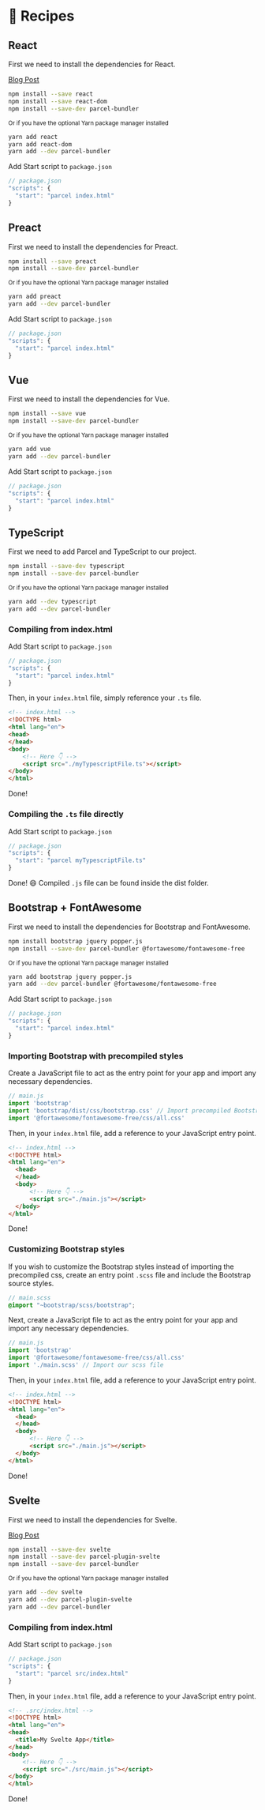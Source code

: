 # 🍰 Recipes

## React

First we need to install the dependencies for React.

[Blog Post](http://blog.jakoblind.no/react-parcel/)

```bash
npm install --save react
npm install --save react-dom
npm install --save-dev parcel-bundler
```

<sub>Or if you have the optional Yarn package manager installed</sub>

```bash
yarn add react
yarn add react-dom
yarn add --dev parcel-bundler
```

Add Start script to `package.json`

```javascript
// package.json
"scripts": {
  "start": "parcel index.html"
}
```

## Preact

First we need to install the dependencies for Preact.

```bash
npm install --save preact
npm install --save-dev parcel-bundler
```

<sub>Or if you have the optional Yarn package manager installed</sub>

```bash
yarn add preact
yarn add --dev parcel-bundler
```

Add Start script to `package.json`

```javascript
// package.json
"scripts": {
  "start": "parcel index.html"
}
```

## Vue

First we need to install the dependencies for Vue.

```bash
npm install --save vue
npm install --save-dev parcel-bundler
```

<sub>Or if you have the optional Yarn package manager installed</sub>

```bash
yarn add vue
yarn add --dev parcel-bundler
```

Add Start script to `package.json`

```javascript
// package.json
"scripts": {
  "start": "parcel index.html"
}
```

## TypeScript

First we need to add Parcel and TypeScript to our project.

```bash
npm install --save-dev typescript
npm install --save-dev parcel-bundler
```

<sub>Or if you have the optional Yarn package manager installed</sub>

```bash
yarn add --dev typescript
yarn add --dev parcel-bundler
```

### Compiling from index.html

Add Start script to `package.json`

```javascript
// package.json
"scripts": {
  "start": "parcel index.html"
}
```

Then, in your `index.html` file, simply reference your `.ts` file.

```html
<!-- index.html -->
<!DOCTYPE html>
<html lang="en">
<head>
</head>
<body>
    <!-- Here 👇 -->
    <script src="./myTypescriptFile.ts"></script>
</body>
</html>
```

Done!

### Compiling the `.ts` file directly

Add Start script to `package.json`

```javascript
// package.json
"scripts": {
  "start": "parcel myTypescriptFile.ts"
}
```

Done! 😄 Compiled `.js` file can be found inside the dist folder.

## Bootstrap + FontAwesome

First we need to install the dependencies for Bootstrap and FontAwesome.

```bash
npm install bootstrap jquery popper.js
npm install --save-dev parcel-bundler @fortawesome/fontawesome-free
```

<sub>Or if you have the optional Yarn package manager installed</sub>

```bash
yarn add bootstrap jquery popper.js
yarn add --dev parcel-bundler @fortawesome/fontawesome-free
```

Add Start script to `package.json`

```javascript
// package.json
"scripts": {
  "start": "parcel index.html"
}
```

### Importing Bootstrap with precompiled styles

Create a JavaScript file to act as the entry point for your app and import any necessary dependencies.

```javascript
// main.js
import 'bootstrap'
import 'bootstrap/dist/css/bootstrap.css' // Import precompiled Bootstrap css
import '@fortawesome/fontawesome-free/css/all.css'
```

Then, in your `index.html` file, add a reference to your JavaScript entry point.

```html
<!-- index.html -->
<!DOCTYPE html>
<html lang="en">
  <head>
  </head>
  <body>
      <!-- Here 👇 -->
      <script src="./main.js"></script>
  </body>
</html>
```

Done!

### Customizing Bootstrap styles

If you wish to customize the Bootstrap styles instead of importing the precompiled css, create an entry point `.scss` file and include the Bootstrap source styles.

```scss
// main.scss
@import "~bootstrap/scss/bootstrap";
```

Next, create a JavaScript file to act as the entry point for your app and import any necessary dependencies.

```javascript
// main.js
import 'bootstrap'
import '@fortawesome/fontawesome-free/css/all.css'
import './main.scss' // Import our scss file
```

Then, in your `index.html` file, add a reference to your JavaScript entry point.

```html
<!-- index.html -->
<!DOCTYPE html>
<html lang="en">
  <head>
  </head>
  <body>
      <!-- Here 👇 -->
      <script src="./main.js"></script>
  </body>
</html>
```

Done!

## Svelte

First we need to install the dependencies for Svelte.

[Blog Post](https://dev.to/alexparra/basic-svelte-app-with-parcel-30i5)

```bash
npm install --save-dev svelte
npm install --save-dev parcel-plugin-svelte
npm install --save-dev parcel-bundler
```

<sub>Or if you have the optional Yarn package manager installed</sub>

```bash
yarn add --dev svelte
yarn add --dev parcel-plugin-svelte
yarn add --dev parcel-bundler
```

### Compiling from index.html

Add Start script to `package.json`

```javascript
// package.json
"scripts": {
  "start": "parcel src/index.html"
}
```

Then, in your `index.html` file, add a reference to your JavaScript entry point.

```html
<!-- .src/index.html -->
<!DOCTYPE html>
<html lang="en">
<head>
  <title>My Svelte App</title>
</head>
<body>
    <!-- Here 👇 -->
    <script src="./src/main.js"></script>
</body>
</html>
```

Done!
